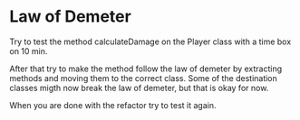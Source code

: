 # Law of Demeter

Try to test the method calculateDamage on the Player class with a time box on 10 min.

After that try to make the method follow the law of demeter by extracting methods and moving them to the correct class. Some of the destination classes migth now break the law of demeter, but that is okay for now.

When you are done with the refactor try to test it again.